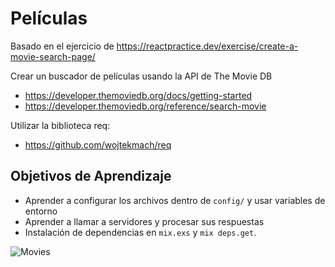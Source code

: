 # Películas

Basado en el ejercicio de https://reactpractice.dev/exercise/create-a-movie-search-page/

Crear un buscador de películas usando la API de The Movie DB

- https://developer.themoviedb.org/docs/getting-started
- https://developer.themoviedb.org/reference/search-movie

Utilizar la biblioteca req:

- https://github.com/wojtekmach/req

## Objetivos de Aprendizaje

- Aprender a configurar los archivos dentro de `config/` y usar variables de entorno
- Aprender a llamar a servidores y procesar sus respuestas
- Instalación de dependencias en `mix.exs` y `mix deps.get`.


![Movies](https://github.com/ElixirCL/surface-practice/assets/292738/5492d434-134f-4ca5-89cd-f415e1800103)
